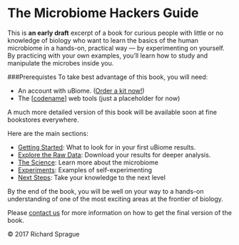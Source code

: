 # The Microbiome Hackers Guide

This is **an early draft** excerpt of a book for curious people with little or no knowledge of biology who want to learn the basics of the human microbiome in a hands-on, practical way — by experimenting on yourself.  By practicing with your own examples, you’ll learn how to study and manipulate the microbes inside you.

###Prerequistes
To take best advantage of this book, you will need:
* An account with uBiome. ([Order a kit now!](http://ubiome.com/pages/buynow))
* The [[codename](https://github.com/richardsprague/actino)] web tools (just a placeholder for now)

A much more detailed version of this book will  be available soon at fine bookstores everywhere.

Here are the main sections:

* [Getting Started](getting_started.md): What to look for in your first uBiome results.
* [Explore the Raw Data](HowToAnalyze/analyze.md): Download your results for deeper analysis.
* [The Science](Science/science.md): Learn more  about the microbiome
* [Experiments](experiments.md): Examples of self-experimenting
* [Next Steps](further.md): Take your knowledge to the next level

By the end of the book, you will be well on your way to a hands-on understanding of one of the most exciting areas at the frontier of biology.

Please [contact us](http://twitter.com/sprague) for more information on how to get the final version of the book.

<!--
<p><img src="/images/Ensembio Logo 114x114.png" height="30" width="30"> &copy; 2015 Ensembio, Inc.</p>
-->

&copy; 2017 Richard Sprague




